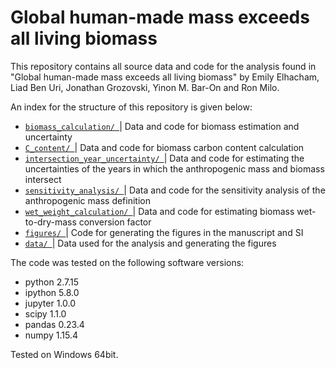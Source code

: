 # Global human-made mass exceeds all living biomass

This repository contains all source data and code for the analysis found in "Global human-made mass exceeds all living biomass" by 
Emily Elhacham, Liad Ben Uri, Jonathan Grozovski, Yinon M. Bar-On and Ron Milo.

An index for the structure of this repository is given below:  

* [`biomass_calculation/ `](https://github.com/milo-lab/anthropogenic_mass/tree/master/biomass_calculation)| Data and code for biomass estimation and uncertainty 
* [`C_content/ `](https://github.com/milo-lab/anthropogenic_mass/tree/master/C_content)| Data and code for biomass carbon content calculation
* [`intersection_year_uncertainty/ `](https://github.com/milo-lab/anthropogenic_mass/tree/master/intersection_year_uncertainty)| Data and code for estimating the uncertainties of the years in which the anthropogenic mass and biomass intersect  
* [`sensitivity_analysis/ `](https://github.com/milo-lab/anthropogenic_mass/tree/master/sensitivity_analysis)| Data and code for the sensitivity analysis of the anthropogenic mass definition
* [`wet_weight_calculation/ `](https://github.com/milo-lab/anthropogenic_mass/tree/master/wet_weight_calculation)| Data and code for estimating biomass wet-to-dry-mass conversion factor
* [`figures/ `](https://github.com/milo-lab/anthropogenic_mass/tree/master/figures)| Code for generating the figures in the manuscript and SI 
* [`data/ `](https://github.com/milo-lab/anthropogenic_mass/tree/master/data)| Data used for the analysis and generating the figures 
 
The code was tested on the following software versions:

* python 2.7.15
* ipython 5.8.0
* jupyter 1.0.0
* scipy 1.1.0
* pandas 0.23.4
* numpy 1.15.4

Tested on Windows 64bit.
